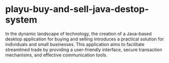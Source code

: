 # playu-buy-and-sell-java-destop-system

In the dynamic landscape of technology, the creation of a Java-based desktop application for buying and selling introduces a practical solution for individuals and small businesses. This application aims to facilitate streamlined trade by providing a user-friendly interface, secure transaction mechanisms, and effective communication tools.
